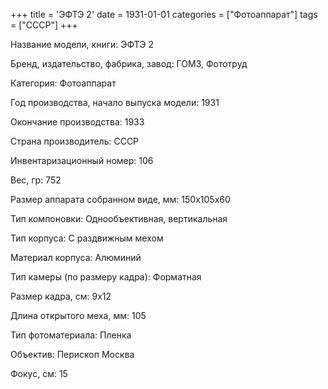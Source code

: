 +++
title = 'ЭФТЭ 2'
date = 1931-01-01
categories = ["Фотоаппарат"]
tags = ["СССР"]
+++

Название модели, книги: ЭФТЭ 2

Бренд, издательство, фабрика, завод: ГОМЗ, Фототруд

Категория: Фотоаппарат

Год производства, начало выпуска модели: 1931

Окончание производства: 1933

Страна производитель: СССР

Инвентаризационный номер: 106

Вес, гр: 752

Размер аппарата  собранном виде, мм: 150х105х60

Тип компоновки: Однообъективная, вертикальная

Тип корпуса: С раздвижным мехом

Материал корпуса: Алюминий

Тип камеры (по размеру кадра): Форматная

Размер кадра, см: 9х12

Длина открытого меха, мм: 105

Тип фотоматериала: Пленка

Объектив: Перископ Москва

Фокус, см: 15

